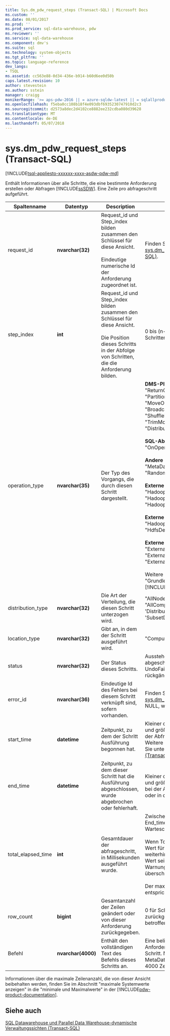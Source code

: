 ```yaml
---
title: Sys.dm_pdw_request_steps (Transact-SQL) | Microsoft Docs
ms.custom: ''
ms.date: 08/01/2017
ms.prod: ''
ms.prod_service: sql-data-warehouse, pdw
ms.reviewer: ''
ms.service: sql-data-warehouse
ms.component: dmv's
ms.suite: sql
ms.technology: system-objects
ms.tgt_pltfrm: ''
ms.topic: language-reference
dev_langs:
- TSQL
ms.assetid: cc563e88-0d34-436e-b914-b60d6ee0d50b
caps.latest.revision: 10
author: stevestein
ms.author: sstein
manager: craigg
monikerRange: '>= aps-pdw-2016 || = azure-sqldw-latest || = sqlallproducts-allversions'
ms.openlocfilehash: f5eba0cc108b18f4e093dbf6935230747910d2c3
ms.sourcegitcommit: d2573a8dec2d4102ce8882ee232cdba080d39628
ms.translationtype: MT
ms.contentlocale: de-DE
ms.lasthandoff: 05/07/2018
---
```

# <a name="sysdmpdwrequeststeps-transact-sql"></a>sys.dm_pdw_request_steps (Transact-SQL)
[!INCLUDE[tsql-appliesto-xxxxxx-xxxx-asdw-pdw-md](../../includes/tsql-appliesto-xxxxxx-xxxx-asdw-pdw-md.md)]

  Enthält Informationen über alle Schritte, die eine bestimmte Anforderung erstellen oder Abfragen [!INCLUDE[ssSDW](../../includes/sssdw-md.md)]. Eine Zeile pro abfrageschritt aufgeführt.  
  
|Spaltenname|Datentyp|Description|Bereich|  
|-----------------|---------------|-----------------|-----------|  
|request_id|**nvarchar(32)**|Request_id und Step_index bilden zusammen den Schlüssel für diese Ansicht.<br /><br /> Eindeutige numerische Id der Anforderung zugeordnet ist.|Finden Sie unter Request_id in [sys.dm_pdw_exec_requests &#40;Transact-SQL&#41;](../../relational-databases/system-dynamic-management-views/sys-dm-pdw-exec-requests-transact-sql.md).|  
|step_index|**int**|Request_id und Step_index bilden zusammen den Schlüssel für diese Ansicht.<br /><br /> Die Position dieses Schritts in der Abfolge von Schritten, die die Anforderung bilden.|0 bis (n-1) für eine Anforderung mit n Schritten.|  
|operation_type|**nvarchar(35)**|Der Typ des Vorgangs, die durch diesen Schritt dargestellt.|**DMS-Plan Abfrageoperationen:** "ReturnOperation" "PartitionMoveOperation" "MoveOperation" "BroadcastMoveOperation" "ShuffleMoveOperation" "TrimMoveOperation" "CopyOperation", "DistributeReplicatedTableMoveOperation"<br /><br /> **SQL-Abfrage-Plan-Vorgänge:** "OnOperation", "RemoteOperation"<br /><br /> **Andere Plan Abfrageoperationen:** "MetaDataCreateOperation", "RandomIDOperation"<br /><br /> **Externe Vorgänge für Lesevorgänge:** "HadoopShuffleOperation", "HadoopRoundRobinOperation", "HadoopBroadcastOperation"<br /><br /> **Externe Vorgänge für MapReduce:** "HadoopJobOperation", "HdfsDeleteOperation"<br /><br /> **Externe Vorgänge für Schreibvorgänge:** "ExternalExportDistributedOperation", "ExternalExportReplicatedOperation", "ExternalExportControlOperation"<br /><br /> Weitere Informationen finden Sie unter "Grundlegendes zu Abfragepläne" in der [!INCLUDE[pdw-product-documentation](../../includes/pdw-product-documentation-md.md)].|  
|distribution_type|**nvarchar(32)**|Die Art der Verteilung, die diesen Schritt unterzogen wird.|"AllNodes", "AllDistributions", "AllComputeNodes", 'ComputeNode', 'Distribution', 'SubsetNodes', 'SubsetDistributions","Nicht angegeben"|  
|location_type|**nvarchar(32)**|Gibt an, in dem der Schritt ausgeführt wird.|"Compute", "Control", "DMS"|  
|status|**nvarchar(32)**|Der Status dieses Schritts.|Ausstehend "," ausgeführt wird, abgeschlossen, fehlgeschlagen, UndoFailed, PendingCancel abgebrochen, rückgängig gemacht, abgebrochen|  
|error_id|**nvarchar(36)**|Eindeutige Id des Fehlers bei diesem Schritt verknüpft sind, sofern vorhanden.|Finden Sie unter Fehler-ID des [sys.dm_pdw_errors &#40;Transact-SQL&#41;](../../relational-databases/system-dynamic-management-views/sys-dm-pdw-errors-transact-sql.md). NULL, wenn kein Fehler aufgetreten ist.|  
|start_time|**datetime**|Zeitpunkt, zu dem der Schritt Ausführung begonnen hat.|Kleiner oder gleich der aktuellen Uhrzeit und größer oder gleich End_compile_time der Abfrage zu der dieser Schritt gehört. Weitere Informationen zu Abfragen finden Sie unter [sys.dm_pdw_exec_requests &#40;Transact-SQL&#41;](../../relational-databases/system-dynamic-management-views/sys-dm-pdw-exec-requests-transact-sql.md).|  
|end_time|**datetime**|Zeitpunkt, zu dem dieser Schritt hat die Ausführung abgeschlossen, wurde abgebrochen oder fehlerhaft.|Kleiner oder gleich der aktuellen Uhrzeit und größer oder gleich Start_time. Schritte bei der Ausführung auf NULL festgelegt oder in die Warteschlange eingereiht.|  
|total_elapsed_time|**int**|Gesamtdauer der abfrageschritt, in Millisekunden ausgeführt wurde.|Zwischen 0 und der Unterschied zwischen End_time und Start_time. 0 für Schritte in Warteschlange.<br /><br /> Wenn Total_elapsed_time den maximalen Wert für eine ganze Zahl überschreitet, weiterhin Total_elapsed_time der maximale Wert sein. Diese Bedingung generiert die Warnung "der maximale Wert überschritten wurde."<br /><br /> Der maximale Wert in Millisekunden entspricht 24.8 Tage.|  
|row_count|**bigint**|Gesamtanzahl der Zeilen geändert oder von dieser Anforderung zurückgegeben.|0 für Schritte, die nicht ändern oder Daten zurückgeben. Andernfalls, Anzahl der betroffenen Zeilen.|  
|Befehl|**nvarchar(4000)**|Enthält den vollständigen Text des Befehls dieses Schritts an.|Eine beliebige gültige Anforderungszeichenfolge für einen Schritt. NULL, wenn der Vorgang des Typs MetaDataCreateOperation ist. Bei mehr als 4000 Zeichen abgeschnitten.|  
  
 Informationen über die maximale Zeilenanzahl, die von dieser Ansicht beibehalten werden, finden Sie im Abschnitt "maximale Systemwerte anzeigen" in die "minimale und Maximalwerte" in der [!INCLUDE[pdw-product-documentation](../../includes/pdw-product-documentation-md.md)].  
  
## <a name="see-also"></a>Siehe auch  
 [SQL Datawarehouse und Parallel Data Warehouse-dynamische Verwaltungssichten &#40;Transact-SQL&#41;](../../relational-databases/system-dynamic-management-views/sql-and-parallel-data-warehouse-dynamic-management-views.md)  
  
  
